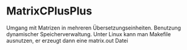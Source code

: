 # MatrixCPlusPlus
 Umgang mit Matrizen in mehreren Übersetzungseinheiten. Benutzung dynamischer Speicherverwaltung.
 Unter Linux kann man Makefile ausnutzen, er erzeugt dann eine matrix.out Datei
